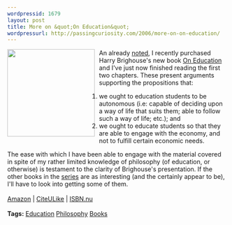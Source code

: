 ```yaml
--- 
wordpressid: 1679
layout: post
title: More on &quot;On Education&quot;
wordpressurl: http://passingcuriosity.com/2006/more-on-on-education/
---
```

<img style="margin: 0pt 10px 5px 0pt; float: left; border: none; width: 200px;" src="http://images.amazon.com/images/P/0415327903.01._AA240_SCLZZZZZZZ_.jpg" alt="" border="0" />An already <a href="http://troacss.blogspot.com/2006/04/on-just-education.html">noted</a>, I recently purchased Harry Brighouse's new book <a class="title" href="http://www.routledge-ny.com/shopping_cart/products/product_detail.asp?sku=&isbn=0415327903&amp;amp;amp;amp;amp;parent_id=&pc=">On Education</a> and I've just now finished reading the first two chapters. These present arguments supporting the propositions that:<br /><ol><li>we ought to education students to be autonomous (i.e: capable of deciding upon a way of life that suits them; able to follow such a way of life; etc.); and</li><li>we ought to educate students so that they are able to engage with the economy, and not to fulfill certain economic needs.</li></ol>The ease with which I have been able to engage with the material covered in spite of my rather limited knowledge of philosophy (of education, or otherwise) is testament to the clarity of Brighouse's presentation. If the other books in the <a href="http://www.routledge-ny.com/shopping_cart/products/product_detail.asp?curTab=SERIES&id=&amp;series=1097&parent_id=&amp;sku=&isbn=0415327903&amp;pc=">series</a> are as interesting (and the certainly appear to be), I'll have to look into getting some of them.<br /><br /><a href="http://www.amazon.com/gp/product/0415327903/">Amazon</a> | <a href="http://www.citeulike.org/article/556574">CiteULike</a> | <a href="http://isbn.nu/0415327903">ISBN.nu</a><br /><br /><span class="tags"><strong>Tags:</strong> <a rel="tag" href="http:/del.icio.us/thsutton/logic">Education</a> <a rel="tag" href="http:/del.icio.us/thsutton/philosophy">Philosophy</a> <a rel="tag" href="http:/del.icio.us/thsutton/books">Books</a></span>
